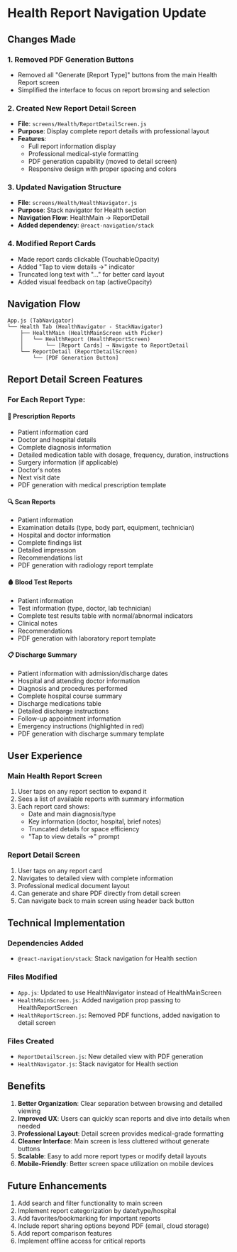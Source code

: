 # Health Report Navigation Update

## Changes Made

### 1. Removed PDF Generation Buttons
- Removed all "Generate [Report Type]" buttons from the main Health Report screen
- Simplified the interface to focus on report browsing and selection

### 2. Created New Report Detail Screen
- **File**: `screens/Health/ReportDetailScreen.js`
- **Purpose**: Display complete report details with professional layout
- **Features**:
  - Full report information display
  - Professional medical-style formatting
  - PDF generation capability (moved to detail screen)
  - Responsive design with proper spacing and colors

### 3. Updated Navigation Structure
- **File**: `screens/Health/HealthNavigator.js`
- **Purpose**: Stack navigator for Health section
- **Navigation Flow**: HealthMain → ReportDetail
- **Added dependency**: `@react-navigation/stack`

### 4. Modified Report Cards
- Made report cards clickable (TouchableOpacity)
- Added "Tap to view details →" indicator
- Truncated long text with "..." for better card layout
- Added visual feedback on tap (activeOpacity)

## Navigation Flow

```
App.js (TabNavigator)
└── Health Tab (HealthNavigator - StackNavigator)
    ├── HealthMain (HealthMainScreen with Picker)
    │   └── HealthReport (HealthReportScreen)
    │       └── [Report Cards] → Navigate to ReportDetail
    └── ReportDetail (ReportDetailScreen)
        └── [PDF Generation Button]
```

## Report Detail Screen Features

### For Each Report Type:

#### 💊 Prescription Reports
- Patient information card
- Doctor and hospital details
- Complete diagnosis information
- Detailed medication table with dosage, frequency, duration, instructions
- Surgery information (if applicable)
- Doctor's notes
- Next visit date
- PDF generation with medical prescription template

#### 🔍 Scan Reports
- Patient information
- Examination details (type, body part, equipment, technician)
- Hospital and doctor information
- Complete findings list
- Detailed impression
- Recommendations list
- PDF generation with radiology report template

#### 🩸 Blood Test Reports
- Patient information
- Test information (type, doctor, lab technician)
- Complete test results table with normal/abnormal indicators
- Clinical notes
- Recommendations
- PDF generation with laboratory report template

#### 📋 Discharge Summary
- Patient information with admission/discharge dates
- Hospital and attending doctor information
- Diagnosis and procedures performed
- Complete hospital course summary
- Discharge medications table
- Detailed discharge instructions
- Follow-up appointment information
- Emergency instructions (highlighted in red)
- PDF generation with discharge summary template

## User Experience

### Main Health Report Screen
1. User taps on any report section to expand it
2. Sees a list of available reports with summary information
3. Each report card shows:
   - Date and main diagnosis/type
   - Key information (doctor, hospital, brief notes)
   - Truncated details for space efficiency
   - "Tap to view details →" prompt

### Report Detail Screen
1. User taps on any report card
2. Navigates to detailed view with complete information
3. Professional medical document layout
4. Can generate and share PDF directly from detail screen
5. Can navigate back to main screen using header back button

## Technical Implementation

### Dependencies Added
- `@react-navigation/stack`: Stack navigation for Health section

### Files Modified
- `App.js`: Updated to use HealthNavigator instead of HealthMainScreen
- `HealthMainScreen.js`: Added navigation prop passing to HealthReportScreen
- `HealthReportScreen.js`: Removed PDF functions, added navigation to detail screen

### Files Created
- `ReportDetailScreen.js`: New detailed view with PDF generation
- `HealthNavigator.js`: Stack navigator for Health section

## Benefits

1. **Better Organization**: Clear separation between browsing and detailed viewing
2. **Improved UX**: Users can quickly scan reports and dive into details when needed
3. **Professional Layout**: Detail screen provides medical-grade formatting
4. **Cleaner Interface**: Main screen is less cluttered without generate buttons
5. **Scalable**: Easy to add more report types or modify detail layouts
6. **Mobile-Friendly**: Better screen space utilization on mobile devices

## Future Enhancements

1. Add search and filter functionality to main screen
2. Implement report categorization by date/type/hospital
3. Add favorites/bookmarking for important reports
4. Include report sharing options beyond PDF (email, cloud storage)
5. Add report comparison features
6. Implement offline access for critical reports
